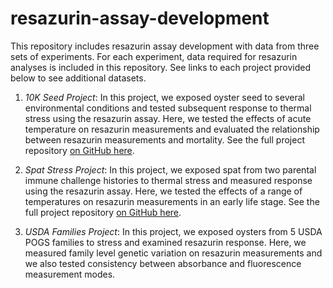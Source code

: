 # resazurin-assay-development

This repository includes resazurin assay development with data from three sets of experiments. For each experiment, data required for resazurin analyses is included in this repository. See links to each project provided below to see additional datasets.    

1. *10K Seed Project*: In this project, we exposed oyster seed to several environmental conditions and tested subsequent response to thermal stress using the resazurin assay. Here, we tested the effects of acute temperature on resazurin measurements and evaluated the relationship between resazurin measurements and mortality. See the full project repository [on GitHub here](https://github.com/RobertsLab/10K-seed-Cgigas). 

2. *Spat Stress Project*: In this project, we exposed spat from two parental immune challenge histories to thermal stress and measured response using the resazurin assay. Here, we tested the effects of a range of temperatures on resazurin measurements in an early life stage. See the full project repository [on GitHub here](https://github.com/RobertsLab/polyIC-larvae).  

3. *USDA Families Project*: In this project, we exposed oysters from 5 USDA POGS families to stress and examined resazurin response. Here, we measured family level genetic variation on resazurin measurements and we also tested consistency between absorbance and fluorescence measurement modes.   
